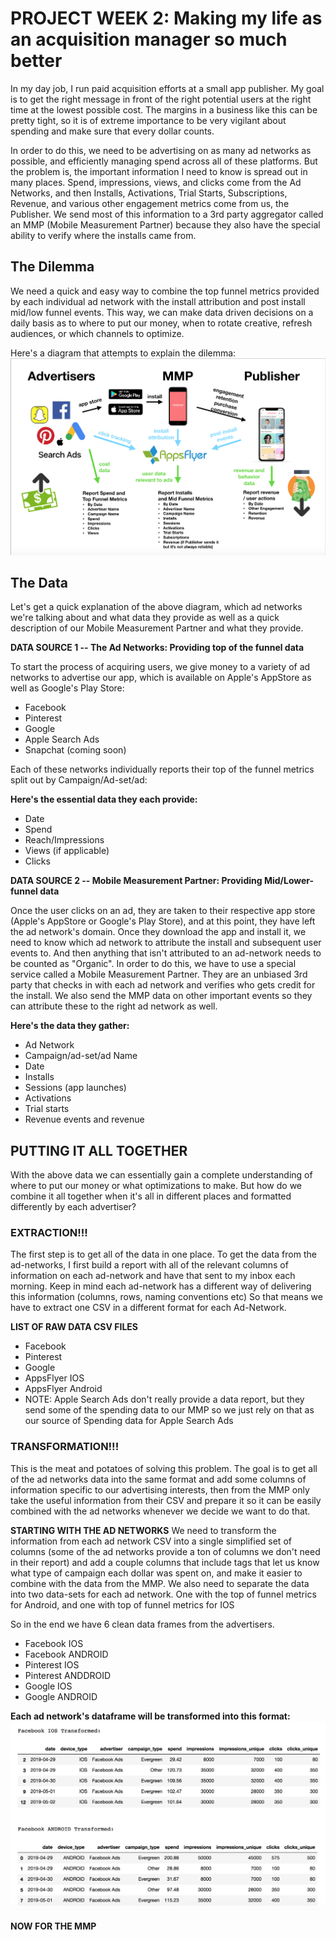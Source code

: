 # PROJECT WEEK 2: Making my life as an acquisition manager so much better

In my day job, I run paid acquisition efforts at a small app publisher. My goal is to get the right message in front of the right potential users at the right time at the lowest possible cost. The margins in a business like this can be pretty tight, so it is of extreme importance to be very vigilant about spending and make sure that every dollar counts. 

In order to do this, we need to be advertising on as many ad networks as possible, and efficiently managing spend across all of these platforms. But the problem is, the important information I need to know is spread out in many places. Spend, impressions, views, and clicks come from the Ad Networks, and then Installs, Activations, Trial Starts, Subscriptions, Revenue, and various other engagement metrics come from us, the Publisher. We send most of this information to a 3rd party aggregator called an MMP (Mobile Measurement Partner) because they also have the special ability to verify where the installs came from.

## The Dilemma
We need a quick and easy way to combine the top funnel metrics provided by each individual ad network with the install attribution and post install mid/low funnel events. This way, we can make data driven decisions on a daily basis as to where to put our money, when to rotate creative, refresh audiences, or which channels to optimize.

Here's a diagram that attempts to explain the dilemma:
![Acquisition Managers Dilemma](https://github.com/EfficiencyJunky/UCB_DataBootcamp_Homework_repo/blob/master/13-Project_Week_2/Resources/acquisition_managers_dillemma.png?raw=true)


## The Data
Let's get a quick explanation of the above diagram, which ad networks we're talking about and what data they provide as well as a quick description of our Mobile Measurement Partner and what they provide.

**DATA SOURCE 1 -- The Ad Networks: Providing top of the funnel data**

To start the process of acquiring users, we give money to a variety of ad networks to advertise our app, which is available on Apple's AppStore as well as Google's Play Store:

 - Facebook
 - Pinterest
 - Google
 - Apple Search Ads
 - Snapchat (coming soon)

Each of these networks individually reports their top of the funnel metrics split out by Campaign/Ad-set/ad:

**Here's the essential data they each provide:**
 - Date
 - Spend
 - Reach/Impressions
 - Views (if applicable)
 - Clicks


**DATA SOURCE 2 -- Mobile Measurement Partner: Providing Mid/Lower-funnel data**

Once the user clicks on an ad, they are taken to their respective app store (Apple's AppStore or Google's Play Store), and at this point, they have left the ad network's domain. Once they download the app and install it, we need to know which ad network to attribute the install and subsequent user events to. And then anything that isn't attributed to an ad-network needs to be counted as "Organic".
In order to do this, we have to use a special service called a Mobile Measurement Partner. They are an unbiased 3rd party that checks in with each ad network and verifies who gets credit for the install. We also send the MMP data on other important events so they can attribute these to the right ad network as well.

**Here's the data they gather:**

 - 	Ad Network
 - Campaign/ad-set/ad Name
 - Date
 - Installs
 - Sessions (app launches)
 - Activations
 - Trial starts
 - Revenue events and revenue


## PUTTING IT ALL TOGETHER
With the above data we can essentially gain a complete understanding of where to put our money or what optimizations to make. But how do we combine it all together when it's all in different places and formatted differently by each advertiser?

### EXTRACTION!!!
The first step is to get all of the data in one place. To get the data from the ad-networks, I first build a report with all of the relevant columns of information on each ad-network and have that sent to my inbox each morning. Keep in mind each ad-network has a different way of delivering this information (columns, rows, naming conventions etc) So that means we have to extract one CSV in a different format for each Ad-Network.

**LIST OF RAW DATA CSV FILES**
 - Facebook
 - Pinterest
 - Google
 - AppsFlyer IOS
 - AppsFlyer Android
 - NOTE: Apple Search Ads don't really provide a data report, but they send some of the spending data to our MMP so we just rely on that as our source of Spending data for Apple Search Ads

### TRANSFORMATION!!!
This is the meat and potatoes of solving this problem. The goal is to get all of the ad networks data into the same format and add some columns of information specific to our advertising interests, then from the MMP only take the useful information from their CSV and prepare it so it can be easily combined with the ad networks whenever we decide we want to do that.

**STARTING WITH THE AD NETWORKS**
We need to transform the information from each ad network CSV into a single simplified set of columns (some of the ad networks provide a ton of columns we don't need in their report) and add a couple columns that include tags that let us know what type of campaign each dollar was spent on, and make it easier to combine with the data from the MMP. 
We also need to separate the data into two data-sets for each ad network. One with the top of funnel metrics for Android, and one with top of funnel metrics for IOS

So in the end we have 6 clean data frames from the advertisers.
 - Facebook IOS 
 - Facebook ANDROID 
 - Pinterest IOS 
 - Pinterest ANDDROID 
 - Google IOS 
 - Google ANDROID

**Each ad network's dataframe will be transformed into this format:**
![enter image description here](https://github.com/EfficiencyJunky/UCB_DataBootcamp_Homework_repo/blob/master/13-Project_Week_2/Resources/transform-facebook.png?raw=true)


**NOW FOR THE MMP**

<!--stackedit_data:
eyJoaXN0b3J5IjpbNTQwMjQ2ODc0LC0zOTk1MTg1OTcsLTEwOD
A5MzgxMjhdfQ==
-->